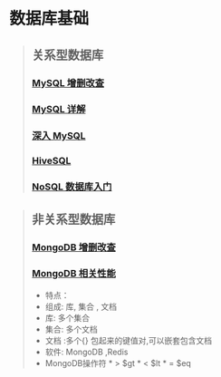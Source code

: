 # 数据库基础

>## 关系型数据库
>### [MySQL 增删改查](/database_knowlege/mysqllearn.md)
>### [MySQL 详解](/python_knowlege/Python-100-Days-master/Day36-40/37.SQL详解.md) 
>### [深入 MySQL](/python_knowlege/Python-100-Days-master/Day36-40/38.深入MySQL.md)
>### [HiveSQL](/python_knowlege/Python-100-Days-master/Day36-40/40.大数据平台和HiveSQL.md) 
>### [NoSQL 数据库入门](/python_knowlege/Python-100-Days-master/Day36-40/NoSQL数据库入门.md)

>## 非关系型数据库
>### [MongoDB 增删改查](/database_knowlege/mangodb.md)
>### [MongoDB 相关性能](https://my.oschina.net/u/4087916)
> 
>* 特点：
>  * 组成: 库, 集合 , 文档
>  * 库: 多个集合
>  * 集合: 多个文档
>  * 文档 :多个{} 包起来的键值对,可以嵌套包含文档
>  * 软件: MongoDB ,Redis
>  * MongoDB操作符
>        *     >   $gt
>        *     <   $lt
>        *     =   $eq




